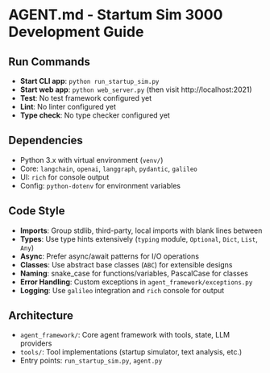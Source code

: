 # AGENT.md - Startum Sim 3000 Development Guide

## Run Commands
- **Start CLI app**: `python run_startup_sim.py`
- **Start web app**: `python web_server.py` (then visit http://localhost:2021)
- **Test**: No test framework configured yet
- **Lint**: No linter configured yet  
- **Type check**: No type checker configured yet

## Dependencies
- Python 3.x with virtual environment (`venv/`)
- Core: `langchain`, `openai`, `langgraph`, `pydantic`, `galileo` 
- UI: `rich` for console output
- Config: `python-dotenv` for environment variables

## Code Style
- **Imports**: Group stdlib, third-party, local imports with blank lines between
- **Types**: Use type hints extensively (`typing` module, `Optional`, `Dict`, `List`, `Any`)
- **Async**: Prefer async/await patterns for I/O operations
- **Classes**: Use abstract base classes (`ABC`) for extensible designs
- **Naming**: snake_case for functions/variables, PascalCase for classes
- **Error Handling**: Custom exceptions in `agent_framework/exceptions.py`
- **Logging**: Use `galileo` integration and `rich` console for output

## Architecture
- `agent_framework/`: Core agent framework with tools, state, LLM providers
- `tools/`: Tool implementations (startup simulator, text analysis, etc.)
- Entry points: `run_startup_sim.py`, `agent.py`
